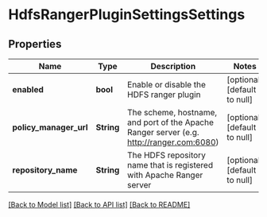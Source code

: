 # HdfsRangerPluginSettingsSettings

## Properties
Name | Type | Description | Notes
------------ | ------------- | ------------- | -------------
**enabled** | **bool** | Enable or disable the HDFS ranger plugin | [optional] [default to null]
**policy_manager_url** | **String** | The scheme, hostname, and port of the Apache Ranger server (e.g. http://ranger.com:6080) | [optional] [default to null]
**repository_name** | **String** | The HDFS repository name that is registered with Apache Ranger server | [optional] [default to null]

[[Back to Model list]](../README.md#documentation-for-models) [[Back to API list]](../README.md#documentation-for-api-endpoints) [[Back to README]](../README.md)


